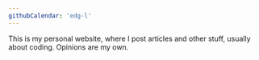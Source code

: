 ```yaml
---
githubCalendar: 'edg-l'
---
```


This is my personal website, where I post articles and other stuff, usually about coding. Opinions are my own.

